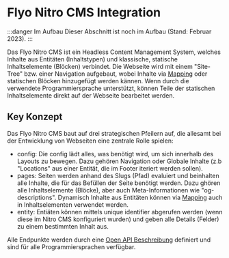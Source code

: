 # Flyo Nitro CMS Integration

:::danger Im Aufbau
Dieser Abschnitt ist noch im Aufbau (Stand: Februar 2023).
:::

Das Flyo Nitro CMS ist ein Headless Content Management System, welches Inhalte aus Entitäten (Inhaltstypen) und klassische, statische Inhaltselemente (Blöcken) verbindet. Die Webseite wird mit einem "Site-Tree" bzw. einer Navigation aufgebaut, wobei Inhalte via [Mapping](/infos/mapping) oder statischen Blöcken hinzugefügt werden kännen. Wenn durch die verwendete Programmiersprache unterstützt, können Teile der statischen Inhaltselemente direkt auf der Webseite bearbeitet werden.

## Key Konzept

Das Flyo Nitro CMS baut auf drei strategischen Pfeilern auf, die allesamt bei der Entwicklung von Webseiten eine zentrale Rolle spielen:

- config: Die config lädt alles, was benötigt wird, um sich innerhalb des Layouts zu bewegen. Dazu gehören Navigation oder Globale Inhalte (z.b "Locations" aus einer Entität, die im Footer iteriert werden sollen).
- pages: Seiten werden anhand des Slugs (Pfad) evaluiert und beinhalten alle Inhalte, die für das Befüllen der Seite benötigt werden. Dazu ghören alle Inhaltselemente (Blöcke), aber auch Meta-Informationen wie "og-descriptions". Dynamisch Inhalte aus Entitäten können via [Mapping](/infos/mapping) auch in Inhaltselementen verwendet werden.
- entity: Entiäten können mittels unique identifier abgerufen werden (wenn diese im Nitro CMS konfiguriert wurden) und geben alle Details (Felder) zu einem bestimmten Inhalt aus.

Alle Endpunkte werden durch eine [Open API Beschreibung](https://api.flyo.cloud/nitro/openapi) definiert und sind für alle Programmiersprachen verfügbar.
